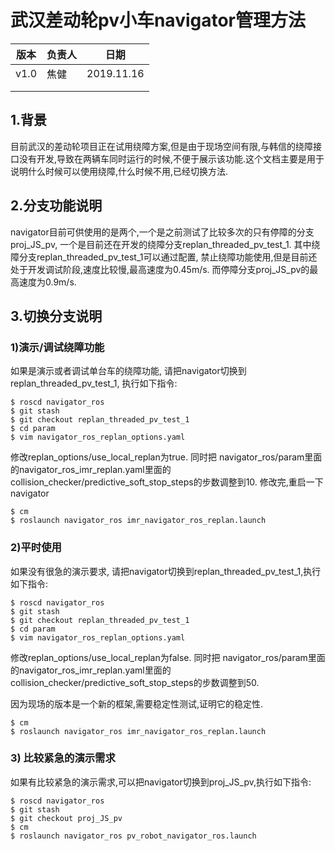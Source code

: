 





# 武汉差动轮pv小车navigator管理方法

| 版本 | 负责人 | 日期       |
| ---- | ------ | ---------- |
| v1.0 | 焦健   | 2019.11.16 |
|      |        |            |
|      |        |            |



## 1.背景

目前武汉的差动轮项目正在试用绕障方案,但是由于现场空间有限,与韩信的绕障接口没有开发,导致在两辆车同时运行的时候,不便于展示该功能.这个文档主要是用于说明什么时候可以使用绕障,什么时候不用,已经切换方法.

## 2.分支功能说明

navigator目前可供使用的是两个,一个是之前测试了比较多次的只有停障的分支proj_JS_pv, 一个是目前还在开发的绕障分支replan_threaded_pv_test_1. 其中绕障分支replan_threaded_pv_test_1可以通过配置, 禁止绕障功能使用,但是目前还处于开发调试阶段,速度比较慢,最高速度为0.45m/s. 而停障分支proj_JS_pv的最高速度为0.9m/s.

## 3.切换分支说明

### 1)演示/调试绕障功能

 如果是演示或者调试单台车的绕障功能, 请把navigator切换到replan_threaded_pv_test_1, 执行如下指令:

```shell
$ roscd navigator_ros
$ git stash
$ git checkout replan_threaded_pv_test_1
$ cd param
$ vim navigator_ros_replan_options.yaml
```

修改replan_options/use_local_replan为true. 同时把 navigator_ros/param里面的navigator_ros_imr_replan.yaml里面的collision_checker/predictive_soft_stop_steps的步数调整到10.
修改完,重启一下navigator

```shell
$ cm
$ roslaunch navigator_ros imr_navigator_ros_replan.launch
```



### 2)平时使用

如果没有很急的演示要求, 请把navigator切换到replan_threaded_pv_test_1,执行如下指令:

```shell
$ roscd navigator_ros
$ git stash
$ git checkout replan_threaded_pv_test_1
$ cd param
$ vim navigator_ros_replan_options.yaml
```

修改replan_options/use_local_replan为false. 同时把 navigator_ros/param里面的navigator_ros_imr_replan.yaml里面的collision_checker/predictive_soft_stop_steps的步数调整到50.

因为现场的版本是一个新的框架,需要稳定性测试,证明它的稳定性.

```shell
$ cm
$ roslaunch navigator_ros imr_navigator_ros_replan.launch
```



### 3) 比较紧急的演示需求

如果有比较紧急的演示需求,可以把navigator切换到proj_JS_pv,执行如下指令:

```shell
$ roscd navigator_ros
$ git stash
$ git checkout proj_JS_pv
$ cm
$ roslaunch navigator_ros pv_robot_navigator_ros.launch
```


